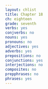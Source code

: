 ```yaml
---
layout: chlist
title: Chapter 18
ch: eighteen
grade: seventh
verbs: yes
conjverbs: no
nouns: yes
pronouns: no
adjectives: yes
adverbs: yes
prepositions: no
conjunctions: yes
interjections: no
composites: no
prepphrases: no
phrases: yes
---
```


